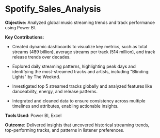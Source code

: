 # Spotify_Sales_Analysis

**Objective:** Analyzed global music streaming trends and track performance using Power BI.

**Key Contributions:**

- Created dynamic dashboards to visualize key metrics, such as total streams (489 billion), average streams per track (514 million), and track release trends over decades.

- Explored daily streaming patterns, highlighting peak days and identifying the most-streamed tracks and artists, including "Blinding Lights" by The Weeknd.

- Investigated top 5 streamed tracks globally and analyzed features like danceability, energy, and release patterns.

- Integrated and cleaned data to ensure consistency across multiple timelines and attributes, enabling actionable insights.

**Tools Used:** Power BI, Excel

**Outcome:** Delivered insights that uncovered historical streaming trends, top-performing tracks, and patterns in listener preferences.
